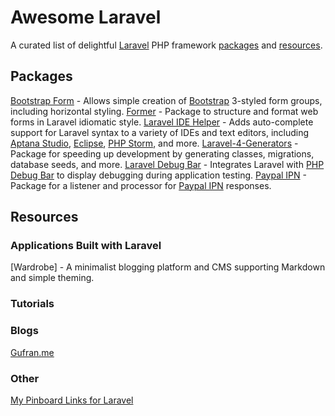 Awesome Laravel
===============

A curated list of delightful [Laravel](http://laravel.com/) PHP framework [packages](#packages) and [resources](#resources).

## Packages

[Bootstrap Form](https://github.com/dwightwatson/bootstrap-form) - Allows simple creation of [Bootstrap](http://getbootstrap.com/) 3-styled form groups, including horizontal styling.
[Former](https://anahkiasen.github.io/former/) - Package to structure and format web forms in Laravel idiomatic style.
[Laravel IDE Helper](https://github.com/barryvdh/laravel-ide-helper) - Adds auto-complete support for Laravel syntax to a variety of IDEs and text editors, including [Aptana Studio](http://aptana.com/), [Eclipse](http://eclipse.org/), [PHP Storm](http://www.jetbrains.com/phpstorm/), and more.
[Laravel-4-Generators](https://github.com/JeffreyWay/Laravel-4-Generators) - Package for speeding up development by generating classes, migrations, database seeds, and more.
[Laravel Debug Bar](https://github.com/barryvdh/laravel-debugbar) - Integrates Laravel with [PHP Debug Bar](http://phpdebugbar.com/) to display debugging during application testing.
[Paypal IPN](https://github.com/logicalgrape/paypal-ipn-laravel) - Package for a listener and processor for [Paypal IPN](https://developer.paypal.com/docs/classic/ipn/gs_IPN/) responses.


## Resources

### Applications Built with Laravel
[Wardrobe] - A minimalist blogging platform and CMS supporting Markdown and simple theming.


### Tutorials

### Blogs
[Gufran.me](http://www.gufran.me/)


### Other
[My Pinboard Links for Laravel](https://pinboard.in/u:tdjones/t:laravel/)

